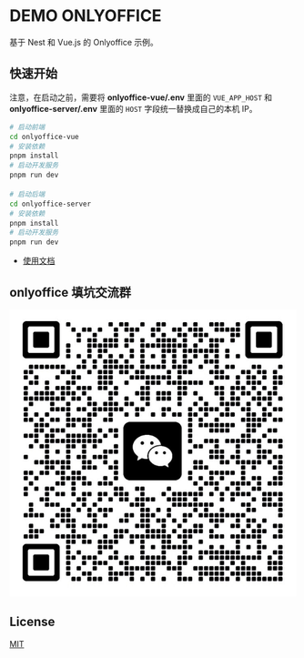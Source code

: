 # DEMO ONLYOFFICE

基于 Nest 和 Vue.js 的 Onlyoffice 示例。


## 快速开始

注意，在启动之前，需要将 **onlyoffice-vue/.env** 里面的 `VUE_APP_HOST` 和 **onlyoffice-server/.env** 里面的 `HOST` 字段统一替换成自己的本机 IP。

```bash
# 启动前端
cd onlyoffice-vue
# 安装依赖
pnpm install
# 启动开发服务
pnpm run dev

# 启动后端
cd onlyoffice-server
# 安装依赖
pnpm install
# 启动开发服务
pnpm run dev
```

- [使用文档](https://blog.bszhct.com/2022/08/15/onlyoffice-quick-start/)


## onlyoffice 填坑交流群

![onlyoffice 填坑交流群](./qrcode.jpg)


## License

[MIT](/LICENSE)
